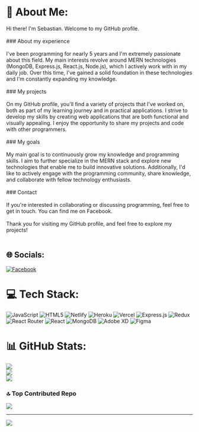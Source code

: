 # 💫 About Me:
Hi there! I'm Sebastian. Welcome to my GitHub profile.<br><br>### About my experience<br><br>I've been programming for nearly 5 years and I'm extremely passionate about this field. My main interests revolve around MERN technologies (MongoDB, Express.js, React.js, Node.js), which I actively work with in my daily job. Over this time, I've gained a solid foundation in these technologies and I'm constantly expanding my knowledge.<br><br>### My projects<br><br>On my GitHub profile, you'll find a variety of projects that I've worked on, both as part of my learning journey and in practical applications. I strive to develop my skills by creating web applications that are both functional and visually appealing. I enjoy the opportunity to share my projects and code with other programmers.<br><br>### My goals<br><br>My main goal is to continuously grow my knowledge and programming skills. I aim to further specialize in the MERN stack and explore new technologies that enable me to build innovative solutions. Additionally, I'd like to actively engage with the programming community, share knowledge, and collaborate with fellow technology enthusiasts.<br><br>### Contact<br><br>If you're interested in collaborating or discussing programming, feel free to get in touch. You can find me on Facebook.<br><br>Thank you for visiting my GitHub profile, and feel free to explore my projects!<br><br>


## 🌐 Socials:
[![Facebook](https://img.shields.io/badge/Facebook-%231877F2.svg?logo=Facebook&logoColor=white)](https://facebook.com/sebastian.nowak.75) 

# 💻 Tech Stack:
![JavaScript](https://img.shields.io/badge/javascript-%23323330.svg?style=for-the-badge&logo=javascript&logoColor=%23F7DF1E) ![HTML5](https://img.shields.io/badge/html5-%23E34F26.svg?style=for-the-badge&logo=html5&logoColor=white) ![Netlify](https://img.shields.io/badge/netlify-%23000000.svg?style=for-the-badge&logo=netlify&logoColor=#00C7B7) ![Heroku](https://img.shields.io/badge/heroku-%23430098.svg?style=for-the-badge&logo=heroku&logoColor=white) ![Vercel](https://img.shields.io/badge/vercel-%23000000.svg?style=for-the-badge&logo=vercel&logoColor=white) ![Express.js](https://img.shields.io/badge/express.js-%23404d59.svg?style=for-the-badge&logo=express&logoColor=%2361DAFB) ![Redux](https://img.shields.io/badge/redux-%23593d88.svg?style=for-the-badge&logo=redux&logoColor=white) ![React Router](https://img.shields.io/badge/React_Router-CA4245?style=for-the-badge&logo=react-router&logoColor=white) ![React](https://img.shields.io/badge/react-%2320232a.svg?style=for-the-badge&logo=react&logoColor=%2361DAFB) ![MongoDB](https://img.shields.io/badge/MongoDB-%234ea94b.svg?style=for-the-badge&logo=mongodb&logoColor=white) ![Adobe XD](https://img.shields.io/badge/Adobe%20XD-470137?style=for-the-badge&logo=Adobe%20XD&logoColor=#FF61F6) 	![Figma](https://img.shields.io/badge/figma-%23F24E1E.svg?style=for-the-badge&logo=figma&logoColor=white)
# 📊 GitHub Stats:
![](https://github-readme-stats.vercel.app/api?username=sporthq&theme=radical&hide_border=false&include_all_commits=false&count_private=false)<br/>
![](https://github-readme-streak-stats.herokuapp.com/?user=sporthq&theme=radical&hide_border=false)<br/>
![](https://github-readme-stats.vercel.app/api/top-langs/?username=sporthq&theme=radical&hide_border=false&include_all_commits=false&count_private=false&layout=compact)

### 🔝 Top Contributed Repo
![](https://github-contributor-stats.vercel.app/api?username=sporthq&limit=5&theme=dark&combine_all_yearly_contributions=true)

---
[![](https://visitcount.itsvg.in/api?id=sporthq&icon=0&color=0)](https://visitcount.itsvg.in)

<!-- Proudly created with GPRM ( https://gprm.itsvg.in ) -->
